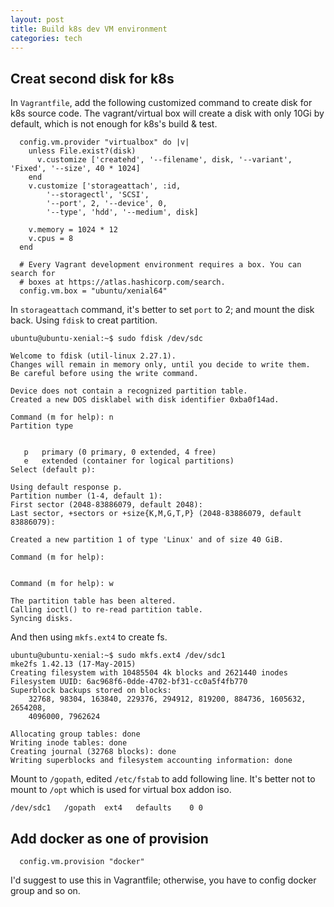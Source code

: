 ```yaml
---
layout: post
title: Build k8s dev VM environment
categories: tech
---
```


## Creat second disk for k8s

In `Vagrantfile`, add the following customized command to create disk for k8s source code.
The vagrant/virtual box will create a disk with only 10Gi by default, which is not enough for k8s's build & test.

```
  config.vm.provider "virtualbox" do |v|
    unless File.exist?(disk)
      v.customize ['createhd', '--filename', disk, '--variant', 'Fixed', '--size', 40 * 1024]
    end
	v.customize ['storageattach', :id,
		'--storagectl', 'SCSI',
		'--port', 2, '--device', 0,
		'--type', 'hdd', '--medium', disk]

    v.memory = 1024 * 12
    v.cpus = 8
  end

  # Every Vagrant development environment requires a box. You can search for
  # boxes at https://atlas.hashicorp.com/search.
  config.vm.box = "ubuntu/xenial64"
```

In `storageattach` command, it's better to set `port` to 2; and mount the disk back. Using `fdisk` to creat partition.

```
ubuntu@ubuntu-xenial:~$ sudo fdisk /dev/sdc

Welcome to fdisk (util-linux 2.27.1).
Changes will remain in memory only, until you decide to write them.
Be careful before using the write command.

Device does not contain a recognized partition table.
Created a new DOS disklabel with disk identifier 0xba0f14ad.

Command (m for help): n
Partition type


   p   primary (0 primary, 0 extended, 4 free)
   e   extended (container for logical partitions)
Select (default p):

Using default response p.
Partition number (1-4, default 1):
First sector (2048-83886079, default 2048):
Last sector, +sectors or +size{K,M,G,T,P} (2048-83886079, default 83886079):

Created a new partition 1 of type 'Linux' and of size 40 GiB.

Command (m for help):


Command (m for help): w

The partition table has been altered.
Calling ioctl() to re-read partition table.
Syncing disks.

```

And then using `mkfs.ext4` to create fs.

```
ubuntu@ubuntu-xenial:~$ sudo mkfs.ext4 /dev/sdc1
mke2fs 1.42.13 (17-May-2015)
Creating filesystem with 10485504 4k blocks and 2621440 inodes
Filesystem UUID: 6ac968f6-0dde-4702-bf31-cc0a5f4fb770
Superblock backups stored on blocks:
	32768, 98304, 163840, 229376, 294912, 819200, 884736, 1605632, 2654208,
	4096000, 7962624

Allocating group tables: done
Writing inode tables: done
Creating journal (32768 blocks): done
Writing superblocks and filesystem accounting information: done
```

Mount to `/gopath`, edited `/etc/fstab` to add following line. It's better not to
mount to `/opt` which is used for virtual box addon iso.

```
/dev/sdc1	/gopath	 ext4	defaults	0 0
```

## Add docker as one of provision

```
  config.vm.provision "docker"
```

I'd suggest to use this in Vagrantfile; otherwise, you have to config docker group and so on.
